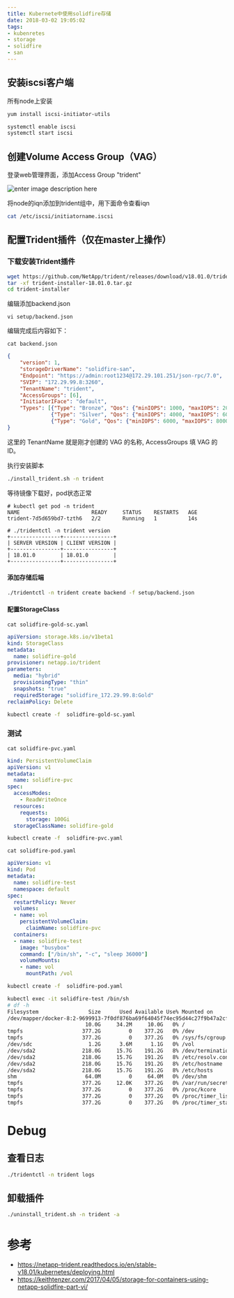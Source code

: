```yaml
---
title: Kubernete中使用solidfire存储
date: 2018-03-02 19:05:02
tags: 
- kubenretes
- storage
- solidfire
- san
---
```


## 安装iscsi客户端
所有node上安装
```bash
yum install iscsi-initiator-utils
```
```bash
systemctl enable iscsi
systemctl start iscsi
```
## 创建Volume Access Group（VAG）
登录web管理界面，添加Access Group "trident"

![enter image description here](https://keithtenzer.files.wordpress.com/2017/03/screen-shot-2017-03-16-at-11-32-48.png?w=440)

将node的iqn添加到trident组中，用下面命令查看iqn
```bash
cat /etc/iscsi/initiatorname.iscsi
```


## 配置Trident插件（仅在master上操作）

### 下载安装Trident插件
```bash
wget https://github.com/NetApp/trident/releases/download/v18.01.0/trident-installer-18.01.0.tar.gz
tar -xf trident-installer-18.01.0.tar.gz
cd trident-installer
```
编辑添加backend.json
```
vi setup/backend.json
```
编辑完成后内容如下：
```
cat backend.json
```
```json
{
    "version": 1,
    "storageDriverName": "solidfire-san",
    "Endpoint": "https://admin:root1234@172.29.101.251/json-rpc/7.0",
    "SVIP": "172.29.99.8:3260",
    "TenantName": "trident",
    "AccessGroups": [6],
    "InitiatorIFace": "default",
    "Types": [{"Type": "Bronze", "Qos": {"minIOPS": 1000, "maxIOPS": 2000, "burstIOPS": 4000}},
              {"Type": "Silver", "Qos": {"minIOPS": 4000, "maxIOPS": 6000, "burstIOPS": 8000}},
              {"Type": "Gold", "Qos": {"minIOPS": 6000, "maxIOPS": 8000, "burstIOPS": 10000}}]
}
```
这里的 TenantName 就是刚才创建的 VAG 的名称, AccessGroups 填 VAG 的 ID。


执行安装脚本
```bash
./install_trident.sh -n trident
```

等待镜像下载好，pod状态正常
```
# kubectl get pod -n trident
NAME                       READY     STATUS    RESTARTS   AGE
trident-7d5d659bd7-tzth6   2/2       Running   1          14s

# ./tridentctl -n trident version
+----------------+----------------+
| SERVER VERSION | CLIENT VERSION |
+----------------+----------------+
| 18.01.0        | 18.01.0        |
+----------------+----------------+
```

#### 添加存储后端
```bash
./tridentctl -n trident create backend -f setup/backend.json
```
#### 配置StorageClass
```
cat solidfire-gold-sc.yaml
```
```yaml
apiVersion: storage.k8s.io/v1beta1
kind: StorageClass
metadata:
  name: solidfire-gold
provisioner: netapp.io/trident
parameters:
  media: "hybrid"
  provisioningType: "thin"
  snapshots: "true"
  requiredStorage: "solidfire_172.29.99.8:Gold"
reclaimPolicy: Delete  
```
```bash
kubectl create -f  solidfire-gold-sc.yaml
```
### 测试

```
cat solidfire-pvc.yaml
```
```yaml
kind: PersistentVolumeClaim
apiVersion: v1
metadata:
  name: solidfire-pvc
spec:
  accessModes:
    - ReadWriteOnce
  resources:
    requests:
      storage: 100Gi
  storageClassName: solidfire-gold
```

```bash
kubectl create -f  solidfire-pvc.yaml
```
```
cat solidfire-pod.yaml
```
```yaml
apiVersion: v1
kind: Pod
metadata:
  name: solidfire-test
  namespace: default
spec:
  restartPolicy: Never
  volumes:
  - name: vol
    persistentVolumeClaim:
      claimName: solidfire-pvc
  containers:
  - name: solidfire-test
    image: "busybox"
    command: ["/bin/sh", "-c", "sleep 36000"]
    volumeMounts:
    - name: vol
      mountPath: /vol
```
```bash
kubectl create -f  solidfire-pod.yaml
```

```bash
kubectl exec -it solidfire-test /bin/sh
# df -h
Filesystem                Size      Used Available Use% Mounted on
/dev/mapper/docker-8:2-9699913-7f0df876ba69f64045f74ec95d44c27f9b47a2cffb7b1beba781763dcc5f385e
                         10.0G     34.2M     10.0G   0% /
tmpfs                   377.2G         0    377.2G   0% /dev
tmpfs                   377.2G         0    377.2G   0% /sys/fs/cgroup
/dev/sdc                  1.2G      3.6M      1.1G   0% /vol
/dev/sda2               218.0G     15.7G    191.2G   8% /dev/termination-log
/dev/sda2               218.0G     15.7G    191.2G   8% /etc/resolv.conf
/dev/sda2               218.0G     15.7G    191.2G   8% /etc/hostname
/dev/sda2               218.0G     15.7G    191.2G   8% /etc/hosts
shm                      64.0M         0     64.0M   0% /dev/shm
tmpfs                   377.2G     12.0K    377.2G   0% /var/run/secrets/kubernetes.io/serviceaccount
tmpfs                   377.2G         0    377.2G   0% /proc/kcore
tmpfs                   377.2G         0    377.2G   0% /proc/timer_list
tmpfs                   377.2G         0    377.2G   0% /proc/timer_stats
```

# Debug
## 查看日志

```bash
./tridentctl -n trident logs
```

## 卸载插件

```bash
./uninstall_trident.sh -n trident -a
```

# 参考
* https://netapp-trident.readthedocs.io/en/stable-v18.01/kubernetes/deploying.html
* https://keithtenzer.com/2017/04/05/storage-for-containers-using-netapp-solidfire-part-vi/
